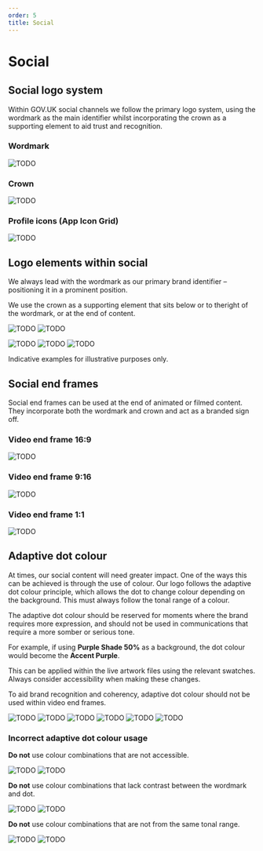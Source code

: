 ```yaml
---
order: 5
title: Social
---
```


# Social

## Social logo system

Within GOV.UK social channels we follow the primary logo system, using the wordmark as the main identifier whilst incorporating the crown as a supporting element to aid trust and recognition.

### Wordmark

![TODO](../3-4-app/wordmark-on-blue.svg)

### Crown

![TODO](../3-4-app/crown-on-blue.svg)

### Profile icons (App Icon Grid)

![TODO](./profile-icon-on-blue.svg)

<!-- TODO: two images are in other folder -->


## Logo elements within social

We always lead with the wordmark as our primary brand identifier – positioning it in a prominent position.

We use the crown as a supporting element that sits below or to theright  of the wordmark, or at the end of content.

![TODO](./profile-icon-lines.svg)
![TODO](./profile-icon.svg)

![TODO](./youtube-example-2x.png)
![TODO](./insta-example-2x.png)
![TODO](./facebook-example-2x.png)

Indicative examples for illustrative purposes only.


## Social end frames

Social end frames can be used at the end of animated or filmed content. They incorporate both the wordmark and crown and act as a branded sign off.

### Video end frame 16:9

![TODO](./end-frame-1920x1080.gif)

### Video end frame 9:16

![TODO](./end-frame-1080x1920.gif)

### Video end frame 1:1 

![TODO](./end-frame-1080x1080.gif)


## Adaptive dot colour

At times, our social content will need greater impact. One of the ways this can be achieved is through the use 
of colour. Our logo follows the adaptive dot colour principle, which allows the dot to change colour depending on the background. This must always 
follow the tonal range of a colour.

The adaptive dot colour should be reserved for moments where the brand requires more expression, and should not be used in communications that require a more somber or serious tone.

For example, if using **Purple Shade 50%** as a background, the dot colour would become the **Accent Purple**.

This can be applied within the live artwork files using the relevant swatches. Always consider accessibility when making these changes.

To aid brand recognition and coherency, adaptive dot colour should not be used within video end frames.

![TODO](./adaptive-primary-blue.svg)
![TODO](./adaptive-primary-green.svg)
![TODO](./adaptive-primary-shade50-blue.svg)
![TODO](./adaptive-primary-shade50-purple.svg)
![TODO](./adaptive-primary-shade50-red.svg)
![TODO](./adaptive-primary-shade50-teal.svg)


### Incorrect adaptive dot colour usage

**Do not** use colour combinations that are not accessible.

![TODO](./incorrect-not-accessible-1.svg)
![TODO](./incorrect-not-accessible-2.svg)

**Do not** use colour combinations that lack contrast between the wordmark and dot.

![TODO](./incorrect-low-contrast-1.svg)
![TODO](./incorrect-low-contrast-2.svg)

**Do not** use colour combinations that are not from the same tonal range.

![TODO](./incorrect-tonal-1.svg)
![TODO](./incorrect-tonal-2.svg)

